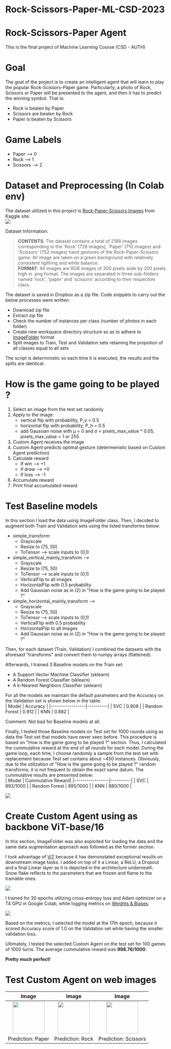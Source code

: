 # Rock-Scissors-Paper-ML-CSD-2023
# Rock-Scissors-Paper Agent
This is the final project of Machine Learning Course (CSD - AUTH)

# Goal
The goal of the project is to create an intelligent agent that will learn to play the popular Rock-Scissors-Paper game. Particularly, a photo of Rock, Scissors or Paper will be presented to the agent, and then it has to predict the winning symbol. That is:
- Rock is beaten by Paper
- Scissors are beaten by Rock
- Paper is beaten by Scissors  
# Game Labels
- Paper --> 0
- Rock --> 1
- Scissors --> 2
# Dataset and Preprocessing (In Colab env)
The dataset utilized in this project is [Rock-Paper-Scissors Images](https://www.kaggle.com/datasets/drgfreeman/rockpaperscissors) from Kaggle site.  
![](https://github.com/nikifori/Rock-Scissors-Paper-ML-CSD-2023/blob/main/artifacts/rock_scissors_paper_images_sample.png)  
  
Dataset Information:  

> **CONTENTS**: The dataset contains a total of 2188 images corresponding to the 'Rock' (726 images), 'Paper' (710 images) and 'Scissors' (752 images) hand gestures of the Rock-Paper-Scissors game. All image are taken on a green background with relatively consistent ligithing and white balance.   
> **FORMAT**: All images are RGB images of 300 pixels wide by 200 pixels high in .png format. The images are separated in three sub-folders named 'rock', 'paper' and 'scissors' according to their respective class.

The dataset is saved in Dropbox as a zip file. Code snippets to carry out the below processes were written:
* Download zip file
* Extract zip file
* Check the number of instances per class (number of photos in each folder)
* Create new workspace directory structure so as to adhere to [ImageFolder](https://pytorch.org/vision/stable/generated/torchvision.datasets.ImageFolder.html) format
* Split images to Train, Test and Validation sets retaining the propotion of all classes equal to all sets  

The script is deterministic so each time it is executed, the results and the splits are identical.

# How is the game going to be played ?
1. Select an image from the test set randomly
2. Apply to the image:
	* vertical flip with probability, P_v = 0.5
	* horizontal flip with probability, P_h = 0.5
	* add Gaussian noise with μ = 0 and σ = pixels_max_value * 0.05, pixels_max_value = 1 or 255
3. Custom Agent receives the image
4. Custom Agent predicts optimal gesture (determenistic based on Custom Agent prediction)
5. Calculate reward
	* If win --> +1
	* if draw --> +0
	* if loss --> -1
6. Accumulate reward
7. Print final accumulated reward

# Test Baseline models
In this section I load the data using ImageFolder class. Then, I decided to augment both Train and Validation sets using the listed transforms below:
* simple_transform:
	* Grayscale
	* Resize to (75, 50)
	* ToTensor --> scale inputs to (0,1)
* simple_vertical_mainly_transform --> 
	* Grayscale
	* Resize to (75, 50)
	* ToTensor --> scale inputs to (0,1)
	* VerticalFlip to all images
	* HorizontalFlip with 0.5 probability
	* Add Gaussian noise as in (2) in "How is the game going to be played ?"
* simple_horizontal_mainly_transform --> 
	* Grayscale
	* Resize to (75, 50)
	* ToTensor --> scale inputs to (0,1)
	* VerticalFlip with 0.5 probability
	* HorizontalFlip to all images
	* Add Gaussian noise as in (2) in "How is the game going to be played ?"  

Then, for each dataset (Train, Validation) I combined the datasets with the aforesaid "transforms" and convert them to numpy arrays (flattened).

Afterwards, I trained 3 Baseline models on the Train set:
* A Support Vector Machine Classifier (sklearn)
* A Random Forest Classifier (sklearn)
* A k-Nearest Neighbors Classifier (sklearn)

For all the models we maintain the default parameters and the Accuracy on the Validation set is shown below in the table.  
| Model           | Accuracy |
|-----------------|----------|
| SVC             | 0.908    |
| Random Forest   | 0.912    |
| KNN             | 0.882    |

Comment: Not bad for Baseline models at all.  
  
Finally, I tested those Baseline models on Test set for 1000 rounds using as data the Test set that models have never seen before. This procedure is based on "How is the game going to be played ?" section. Thus, I calculated the cummulative reward at the end of all rounds for each model. During the game loop, each time, I choose randomly a sample from the test set with replacement because Test set contains about ~450 instances. Obviously, due to the utilization of "How is the game going to be played ?" random transforms, it is not frequent to obtain the exact same datum. The cummulative results are presented below:  
| Model           | Cummulative Reward|
|-----------------|----------|
| SVC             | 893/1000		|
| Random Forest   | 895/1000		|
| KNN             | 880/1000		|  

![](https://github.com/nikifori/Rock-Scissors-Paper-ML-CSD-2023/blob/main/artifacts/baseline_models_cummulative_rewards_test.png)  

# Create Custom Agent using as backbone ViT-base/16
In this section, ImageFolder was also exploited for loading the data and the same data augmentation approach was followed as the former section.  
  
I took advantage of [ViT](https://huggingface.co/google/vit-base-patch16-224) because it has demonstated exceptional results on downstream image tasks. I added on top of it a Linear, a ReLU, a Dropout and a final Linear layer as it is depicted in the architecture underneath. Snow flake reflects to the parameters that are frozen and flame to the trainable ones.  

![](https://github.com/nikifori/Rock-Scissors-Paper-ML-CSD-2023/blob/main/artifacts/vit_model_architecture.png)  

I trained for 30 epochs utilizing cross-entropy loss and Adam optimizer on a T4 GPU in Google Colab, while logging metrics on [Weights & Biases](https://wandb.ai/site).  
  
![](https://github.com/nikifori/Rock-Scissors-Paper-ML-CSD-2023/blob/main/artifacts/training_metrics_wandb.png)    
  
Based on the metrics, I selected the model at the 17th epoch, because it scored Accuracy score of 1.0 on the Validation set while having the smaller validation loss.  
  
Ultimately, I tested the selected Custom Agent on the test set for 100 games of 1000 turns. The average cummulative reward was **998.76/1000**.  

  **Pretty much perfect!**

# Test Custom Agent on web images
| Image | Image | Image |
|:-----:|:-----:|:-----:|
| <img src="https://github.com/nikifori/Rock-Scissors-Paper-ML-CSD-2023/assets/57923121/d00fa170-16bb-4d74-aa6f-218e0b1cded6" width="100" height="100"> | <img src="https://github.com/nikifori/Rock-Scissors-Paper-ML-CSD-2023/assets/57923121/91dca13b-2679-4c27-a6a3-91cab8b3072b" width="100" height="100"> | <img src="https://github.com/nikifori/Rock-Scissors-Paper-ML-CSD-2023/assets/57923121/78802400-1dc2-4926-844b-9578224c8499" width="100" height="100"> |
| Prediction: Paper | Prediction: Rock | Prediction: Scissors |



  



